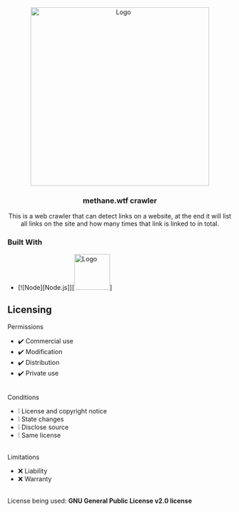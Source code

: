 <div align="center">
    <img src="https://raw.githubusercontent.com/methanewtf/crawler/main/skull.png" alt="Logo" width="400" height="400">
  </a>
  <h3 align="center">methane.wtf crawler</h3>
  <p align="center">
    This is a web crawler that can detect links on a website, at the end it will list all links on the site and how many times that link is linked to in total. 
  </p>
</div>

### Built With
* [![Node][Node.js]][<img src="[https://raw.githubusercontent.com/methanewtf/crawler/main/skull.png](https://upload.wikimedia.org/wikipedia/commons/thumb/d/d9/Node.js_logo.svg/2560px-Node.js_logo.svg.png)" alt="Logo" width="80" height="80">]


## Licensing 
Permissions
* ✔️ Commercial use
* ✔️ Modification
* ✔️ Distribution
* ✔️ Private use
<br></br>

Conditions
* ❕ License and copyright notice
* ❕ State changes
* ❕ Disclose source
* ❕ Same license
<br></br>

Limitations
* ❌ Liability
* ❌ Warranty
<br></br>

License being used: **GNU General Public License v2.0 license**

